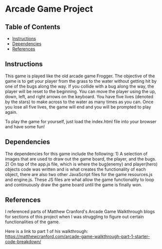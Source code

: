 # Arcade Game Project

## Table of Contents

* [Instructions](#instructions)
* [Dependencies](#dependencies)
* [References](#references)

## Instructions

This game is played like the old arcade game Frogger.  The objective of the game is to get your player from the grass to the water without getting hit by one of the bugs along the way.  If you collide with a bug along the way, the player will be reset to the beginning.  You can move the player using the up, down, left, and right arrows on the keyboard.  You have five lives (denoted by the stars) to make across to the water as many times as you can.  Once you lose all five lives, the game will end and you will be prompted to play again.

To play the game for yourself, just load the index.html file into your browser and have some fun!

## Dependencies 

The dependencies for this game include the following: 1) A selection of images that are used to draw out the game board, the player, and the bugs.  2) On top of the app.js file, which is where the bug(enemy) and player(hero) objects code was written and is what creates the functionality of each object, there are also two other JavaScript files for the game resources.js and engine.js.  These JS files are what allow the game functionality to loop and continuously draw the game board until the game is finally won.

## References

I referenced parts of Matthew Cranford's Arcade Game Walkthrough blogs for sections of this project when I was struggling to figure out certain functionalities of the game.

Here is a link to part 1 of his walkthrough:
https://matthewcranford.com/arcade-game-walkthrough-part-1-starter-code-breakdown/
